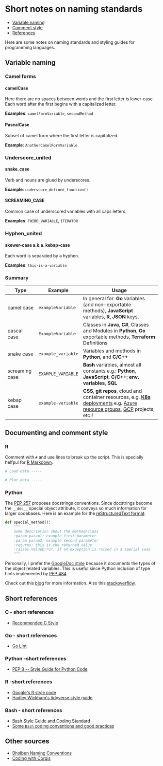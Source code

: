 # Short notes on naming standards

<!-- toc -->
- [Variable naming](##variable-naming)
- [Comment style](##documenting-and-comment-style)
- [References](##references)

<!-- tocstop -->

Here are some notes on naming standards and styling guides for programming languages.

## Variable naming

### Camel forms

#### camelCase  

Here there are no spaces between words and the first letter is lower-case.
Each word after the first begins with a capitalized letter.

**Examples**: `camelFormVariable`, `secondMethod`

#### PascalCase

Subset of camel form where the first letter is capitalized.

**Example**: `AnotherCamelFormVariable`

### Underscore_united

#### snake_case

Verb and nouns are glued by underscores.

**Example**: `underscore_defined_function()`

#### SCREAMING_CASE

Common case of underscored variables with all caps letters.

**Examples**: `THIRD_VARIABLE`, `ITERATOR` 

### Hyphen_united

#### skewer-case a.k.a. kebap-case

Each word is separated by a hyphen.

**Examples**: `this-is-a-variable`

### Summary

Type           | Example             | Usage                                                                                             |
---------------|---------------------|---------------------------------------------------------------------------------------------------|
camel case     | `exampleVariable`   | In general for: **Go** variables (and non-exportable methods), **JavaScript** variables, **R**, **JSON** keys,           |
pascal case    | `ExampleVariable`   | Classes in **Java**, **C#**, Classes and Modules in **Python**, **Go** exportable methods, **Terraform** Definitions        |
snake case     | `example_variable`  | Variables and methods in **Python**, and **C/C++**                                                        |
screaming case | `EXAMPLE_VARIABLE`  | **Bash** variables, almost all constants e.g.: **Python**, **JavaScript**, **C/C++**; **env. variables**, **SQL**                   |
kebap case     | `example-variable`  | **CSS**, **git repos**, cloud and container resources, e.g. [**K8s** deployments](https://medium.com/faun/kubernetes-pod-naming-convention-78272fcc53ed) e.g. [Azure resource groups](https://docs.microsoft.com/en-us/azure/cloud-adoption-framework/ready/azure-best-practices/resource-naming), [GCP](https://stepan.wtf/cloud-naming-convention/) projects, etc.!                                                           |

## Documenting and comment style

### R

Comment with `#` and use lines to break up the script. This is specially helfpul for [R Markdown](https://rmarkdown.rstudio.com/).

```R
# Load data -----

# Plot data -----
```

### Python

The [PEP 257](https://www.python.org/dev/peps/pep-0257/) proposes docstrings conventions. Since docstrings become the `__doc__` special object attribute, it conveys so much information for larger codebases. Here is an example for the [reStructuredText format](https://www.python.org/dev/peps/pep-0287/):

```python
def special_method():
    """
    Some description about the method/class
    :param param1: example first parameter
    :param param2: example second parameter
    :returns: this is the returned value
    :raises ValueError: if an exception is raised in a special case
    """
```

Personally, I prefer the [GoogleDoc style](https://sphinxcontrib-napoleon.readthedocs.io/en/latest/example_google.html) because it documents the types of the object related variables. This is useful since Python inclusion of type hints implemented by [PEP 484](https://www.python.org/dev/peps/pep-0484/).

Check out this [blog](http://daouzli.com/blog/docstring.html) for more information. Also this [stackoverflow](https://stackoverflow.com/a/24385103).

## Short references

### C - short references

- [Recommended C Style](https://www.doc.ic.ac.uk/lab/cplus/cstyle.html)

### Go - short references

- [Go Lint](https://github.com/golang/lint)

### Python -short references

- [PEP 8 -- Style Guide for Python Code](https://www.python.org/dev/peps/pep-0008/)

### R -short references

- [Google's R style code](https://google.github.io/styleguide/Rguide.html)
- [Hadley Wickham's tidyverse style guide](https://style.tidyverse.org/)

### Bash - short references

- [Bash Style Guide and Coding Standard](https://lug.fh-swf.de/vim/vim-bash/StyleGuideShell.en.pdf)
- [Some `Bash` coding conventions and good practices](https://github.com/icy/bash-coding-style)

## Other sources

- [Bholben Naming Conventions](https://github.com/bholben/Naming-Conventions)
- [Coding with Corgis](https://medium.com/codewithcorgis/naming-conventions-with-corgis-8a567549c4bc)

